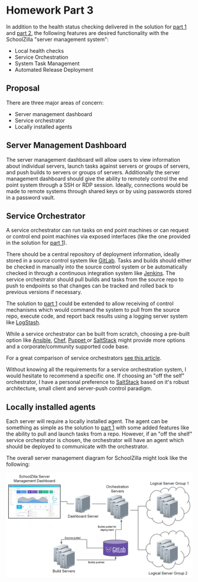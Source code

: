 Homework Part 3
===============

In addition to the health status checking delivered in the solution for [part 1](PART1.md) and [part 2](PART2.md), the following features are desired functionality with the SchoolZilla "server management system":

 - Local health checks
 - Service Orchestration
 - System Task Management
 - Automated Release Deployment

Proposal
--------

There are three major areas of concern:

 - Server management dashboard
 - Service orchestrator
 - Locally installed agents

Server Management Dashboard
---------------------------

The server management dashboard will allow users to view information about individual servers, launch tasks against servers or groups of servers, and push builds to servers or groups of servers.  Additionally the server management dashboard should give the ability to remotely control the end point system through a SSH or RDP session.  Ideally, connections would be made to remote systems through shared keys or by using passwords stored in a password vault. 

Service Orchestrator
--------------------  

A service orchestrator can run tasks on end point machines or can request or control end point machines via exposed interfaces (like the one provided in the solution for [part 1](PART1.md)).

There should be a central repository of deployment information, ideally stored in a source control system like [GitLab](https://about.gitlab.com/). Tasks and builds should either be checked in manually into the source control system or be automatically checked in through a continuous integration system like [Jenkins](http://jenkins-ci.org/).  The service orchestrator should pull builds and tasks from the source repo to push to endpoints so that changes can be tracked and rolled back to previous versions if necessary.

The solution to [part 1](PART1.md) could be extended to allow receiving of control mechanisms which would command the system to pull from the source repo, execute code, and report back results using a logging server system like [LogStash](http://logstash.net/).  

While a service orchestrator can be built from scratch, choosing a pre-built option like [Ansible](http://www.ansible.com/home), [Chef](https://www.getchef.com/chef/), [Puppet ](http://puppetlabs.com/) or [SaltStack](http://www.saltstack.com/community/) might provide more options and a corporate/community supported code base. 

For a great comparison of service orchestrators [see this article](http://www.infoworld.com/article/2609482/data-center/review--puppet-vs--chef-vs--ansible-vs--salt.html).

Without knowing all the requirements for a service orchestration system, I would hesitate to recommend a specific one.  If choosing an "off the self" orchestrator, I have a personal preference to [SaltStack](http://www.saltstack.com/community/) based on it's robust architecture, small client and server-push control paradigm.


Locally installed agents
------------------------
Each server will require a locally installed agent. The agent can be something as simple as the solution to [part 1](PART1.md) with some added features like the ability to pull and launch tasks from a repo. However, if an "off the shelf" service orchestrator is chosen, the orchestrator will have an agent which should be deployed to communicate with the orchestrator.

The overall server management diagram for SchoolZilla might look like the following:

![SchoolZilla Server Management Overview](docs/images/sz-server-management.png)